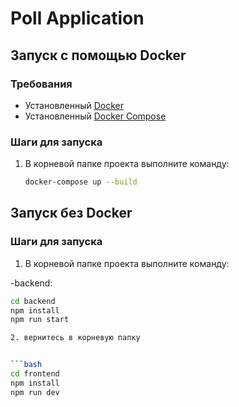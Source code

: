 # Poll Application


## Запуск с помощью Docker

### Требования

- Установленный [Docker](https://www.docker.com/get-started)
- Установленный [Docker Compose](https://docs.docker.com/compose/install/)

### Шаги для запуска

1. В корневой папке проекта выполните команду:

   ```bash
   docker-compose up --build

## Запуск без Docker

### Шаги для запуска

1. В корневой папке проекта выполните команду:

-backend:

```bash
cd backend
npm install
npm run start

2. вернитесь в корневую папку


```bash
cd frontend
npm install
npm run dev



